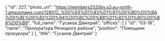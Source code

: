 {
    "id": 227,
    "photo_url": "https://members2020by.s3.eu-north-1.amazonaws.com/128012_%D0%93%D1%83%D1%81%D0%B0%D0%BA%D0%BE%D0%B2%D0%94%D0%BC%D0%B8%D1%82%D1%80%D0%B8%D0%B9",
    "full_name": "Гусаков Дмитрий",
    "offices": [
        {
            "id": "03-18",
            "name": "Прокуратура Речицкого района",
            "position": "Помощник прокурора"
        }
    ],
    "title": "Гусаков Дмитрий"
}
